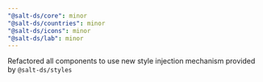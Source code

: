 ```yaml
---
"@salt-ds/core": minor
"@salt-ds/countries": minor
"@salt-ds/icons": minor
"@salt-ds/lab": minor
---
```


Refactored all components to use new style injection mechanism provided by `@salt-ds/styles`
